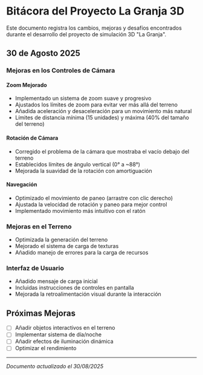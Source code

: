 # Bitácora del Proyecto La Granja 3D

Este documento registra los cambios, mejoras y desafíos encontrados durante el desarrollo del proyecto de simulación 3D "La Granja".

## 30 de Agosto 2025

### Mejoras en los Controles de Cámara

#### Zoom Mejorado

- Implementado un sistema de zoom suave y progresivo
- Ajustados los límites de zoom para evitar ver más allá del terreno
- Añadida aceleración y desaceleración para un movimiento más natural
- Límites de distancia mínima (15 unidades) y máxima (40% del tamaño del terreno)

#### Rotación de Cámara

- Corregido el problema de la cámara que mostraba el vacío debajo del terreno
- Establecidos límites de ángulo vertical (0° a ~88°)
- Mejorada la suavidad de la rotación con amortiguación

#### Navegación

- Optimizado el movimiento de paneo (arrastre con clic derecho)
- Ajustada la velocidad de rotación y paneo para mejor control
- Implementado movimiento más intuitivo con el ratón

### Mejoras en el Terreno

- Optimizada la generación del terreno
- Mejorado el sistema de carga de texturas
- Añadido manejo de errores para la carga de recursos

### Interfaz de Usuario

- Añadido mensaje de carga inicial
- Incluidas instrucciones de controles en pantalla
- Mejorada la retroalimentación visual durante la interacción

## Próximas Mejoras

- [ ] Añadir objetos interactivos en el terreno
- [ ] Implementar sistema de día/noche
- [ ] Añadir efectos de iluminación dinámica
- [ ] Optimizar el rendimiento

---
*Documento actualizado el 30/08/2025*
